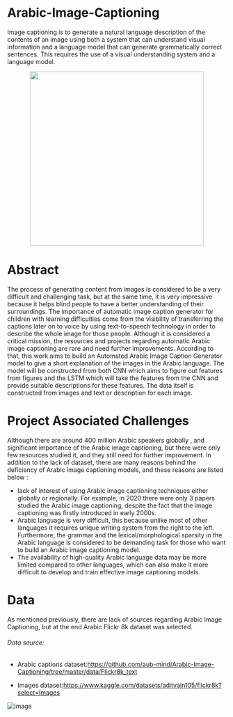 # Arabic-Image-Captioning
Image captioning is to generate a natural language description of the contents of an image using both a system that can understand visual information and a language model that can generate grammatically correct sentences. This requires the use of a visual understanding system and a language model.

<p align="center">
<img src="https://user-images.githubusercontent.com/113424173/215345176-86dee413-2c28-4d55-b185-ea34c99ea111.png" width="400" height="400">
</p>

# Abstract
The process of generating content from images is considered to be a very difficult and challenging task, but at the same time, it is very impressive because it helps blind people to have a better understanding of their surroundings. The importance of automatic image caption generator for children with learning difficulties come from the visibility of transferring the captions later on to voice by using text-to-speech technology in order to describe the whole image for those people. Although it is considered a critical mission, the resources and projects regarding automatic Arabic image captioning are rare and need further improvements. According to that, this work aims to build an Automated Arabic Image Caption Generator model to give a short explanation of the images in the Arabic language. The model will be constructed from both CNN which aims to figure out features from figures and the LSTM which will take the features from the CNN and provide suitable descriptions for these features.  The data itself is constructed from images and text or description for each image.
# Project Associated Challenges
Although there are around 400 million Arabic speakers globally , and significant importance of the Arabic image captioning, but there were only few resources studied it, and they still need for further improvement. In addition to the lack of dataset, there are many reasons behind the deficiency of Arabic image captioning models, and these reasons are listed below :
* lack of interest of using Arabic image captioning techniques either globally or regionally. For example, in 2020 there were only 3 papers studied the Arabic image captioning, despite the fact that the image captioning was firstly introduced in early 2000s.
* Arabic language is very difficult, this because unlike most of other languages it requires unique writing system from the right to the left. Furthermore, the grammar and the lexical/morphological sparsity in the Arabic language is considered to be demanding task for those who want to build an Arabic image captioning model.
* The availability of high-quality Arabic language data may be more limited compared to other languages, which can also make it more difficult to develop and train effective image captioning models.
# Data 
As mentioned previously, there are lack of sources regarding Arabic Image Captioning, but at the end Arabic Flickr 8k dataset was selected.
###### Data source:

* Arabic captions dataset:https://github.com/aub-mind/Arabic-Image-Captioning/tree/master/data/Flickr8k_text

* Images dataset:https://www.kaggle.com/datasets/adityajn105/flickr8k?select=Images

![image](https://user-images.githubusercontent.com/113424173/215351243-a13d7312-c3c6-41a9-b16e-1740e299e7b9.png)
